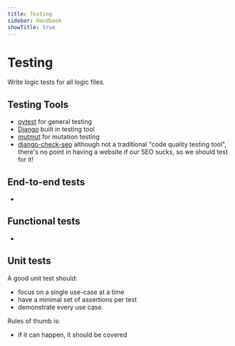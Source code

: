 ```yaml
---
title: Testing
sidebar: Handbook
showTitle: true
---
```


# Testing

Write logic tests for all logic files.

## Testing Tools

- [pytest](https://docs.pytest.org/en/7.4.x/) for general testing
- [Django](https://docs.djangoproject.com/en/3.1/topics/testing/) built in testing tool
- [mutmut](https://mutmut.readthedocs.io/en/latest/) for mutation testing
- [django-check-seo](https://github.com/kapt-labs/django-check-seo) although not a traditional "code quality testing tool", there's no point in having a website if our SEO sucks, so we should test for it!

## End-to-end tests
*


## Functional tests
* 


## Unit tests

A good unit test should:
* focus on a single use-case at a time
* have a minimal set of assertions per test
* demonstrate every use case. 
  
Rules of thumb is: 
* if it can happen, it should be covered





